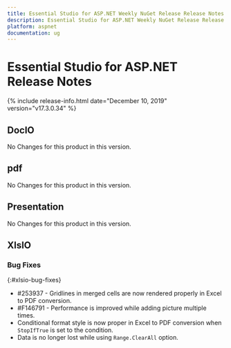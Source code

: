 ```yaml
---
title: Essential Studio for ASP.NET Weekly NuGet Release Release Notes  
description: Essential Studio for ASP.NET Weekly NuGet Release Release Notes  
platform: aspnet
documentation: ug
---
```


# Essential Studio for ASP.NET  Release Notes  

{% include release-info.html date="December 10, 2019"  version="v17.3.0.34" %} 






## DocIO

No Changes for this product in this version.

[//]: # "Delete the contents of this file while new content is added."

## pdf

No Changes for this product in this version.

[//]: # "Delete the contents of this file while new content is added."

## Presentation

No Changes for this product in this version.

[//]: # "Delete the contents of this file while new content is added."

## XlsIO

### Bug Fixes
{:#xlsio-bug-fixes}

* \#253937 - Gridlines in merged cells are now rendered properly in Excel to PDF conversion.
* \#F146791 - Performance is improved while adding picture multiple times.
* Conditional format style is now proper in Excel to PDF conversion when `StopIfTrue` is set to the condition.
* Data is no longer lost while using `Range.ClearAll` option.
